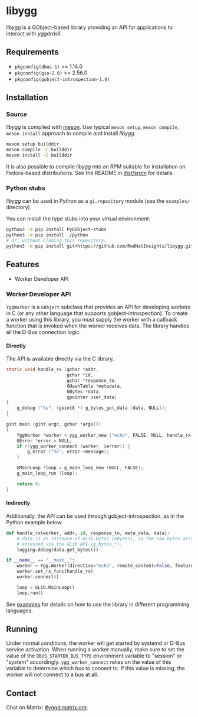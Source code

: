 # libygg

_libygg_ is a GObject-based library providing an API for applications to
interact with _yggdrasil_.

## Requirements

* `pkgconfig(dbus-1)` >= 1.14.0
* `pkgconfig(gio-2.0)` >= 2.56.0
* `pkgconfig(gobject-introspection-1.0)`

## Installation

### Source

_libygg_ is compiled with [meson](https://mesonbuild.com). Use typical `meson
setup`, `meson compile`, `meson install` approach to compile and install
_libygg_.

```bash
meson setup builddir
meson compile -C builddir
meson install -C builddir
```

It is also possible to compile _libygg_ into an RPM suitable for installation on
Fedora-based distributions. See the README in [dist/srpm](./dist/srpm) for
details.

### Python stubs

_libygg_ can be used in Python as a `gi.repository` module (see the `examples/` directory).

You can install the type stubs into your virtual environment:

```bash
python3 -m pip install PyGObject-stubs
python3 -m pip install ./python
# Or, without cloning this repository:
python3 -m pip install git+https://github.com/RedHatInsights/libygg.git@main#subdirectory=python
```

## Features

* Worker Developer API

### Worker Developer API

`YggWorker` is a `GObject` subclass that provides an API for developing workers
in C (or any other language that supports gobject-introspection). To create a
worker using this library, you must supply the worker with a callback function
that is invoked when the worker receives data. The library handles all the D-Bus
connection logic.

#### Directly

The API is available directly via the C library.

```c
static void handle_rx (gchar *addr,
                       gchar *id,
                       gchar *response_to,
                       GHashTable *metadata,
                       GBytes *data,
                       gpointer user_data)
{
    g_debug ("%s", (guint8 *) g_bytes_get_data (data, NULL));
}

gint main (gint argc, gchar *argv[])
{
    YggWorker *worker = ygg_worker_new ("echo", FALSE, NULL, handle_rx, NULL);
    GError *error = NULL;
    if (!ygg_worker_connect (worker, &error)) {
        g_error ("%s", error->message);
    }

    GMainLoop *loop = g_main_loop_new (NULL, FALSE);
    g_main_loop_run (loop);

    return 0;
}
```

#### Indirectly

Additionally, the API can be used through gobject-introspection, as in the
Python example below.

```python
def handle_rx(worker, addr, id, response_to, meta_data, data):
    # data is an instance of GLib.Bytes (GBytes), so the raw bytes array must be
    # accessed via the GLib API (g_bytes_*).
    logging.debug(data.get_bytes())

if __name__ == "__main__":
    worker = Ygg.Worker(directive="echo", remote_content=False, features=None)
    worker.set_rx_func(handle_rx)
    worker.connect()

    loop = GLib.MainLoop()
    loop.run()
```

See [examples](./examples) for details on how to use the library in different
programming languages.

## Running

Under normal conditions, the worker will get started by systemd or D-Bus
service activation. When running a worker manually, make sure to set the value
of the `DBUS_STARTER_BUS_TYPE` environment variable to "session" or "system"
accordingly. `ygg_worker_connect` relies on the value of this variable to
determine which bus to connect to. If this value is missing, the worker will not
connect to a bus at all.

## Contact

Chat on Matrix: [#yggd:matrix.org](https://matrix.to/#/#yggd:matrix.org).
